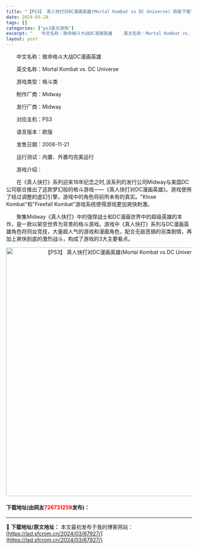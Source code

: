 ```yaml
---
title: "【PS3】 真人快打对DC漫画英雄(Mortal Kombat vs DC Universe) 欧版下载"
date: 2024-03-28
tags: []
categories: ["ps3英文游戏"]
excerpt: "　　中文名称：致命格斗大战DC漫画英雄 　　英文名称：Mortal Kombat vs. DC Universe 　　游戏类型：格斗类 　　制作厂商：Midway 　　发行厂商：Midway 　　对应主机：PS3 　　语言版本：欧版 　　发售日期：2008-11-21 　　运行测试：内置、外置均完美&hellip;"
layout: post
---
```


 <p>　　中文名称：致命格斗大战DC漫画英雄</p> <p>　　英文名称：Mortal Kombat vs. DC Universe</p> <p>　　游戏类型：格斗类</p> <p>　　制作厂商：Midway</p> <p>　　发行厂商：Midway</p> <p>　　对应主机：PS3</p> <p>　　语言版本：欧版</p> <p>　　发售日期：2008-11-21</p> <p>　　运行测试：内置、外置均完美运行</p> <p>　　游戏介绍：</p> <p>　　在《真人快打》系列迎来16年纪念之时,该系列的发行公司Midway与美国DC公司联合推出了这款梦幻般的格斗游戏&mdash;&mdash;《真人快打对DC漫画英雄》。游戏使用了经过调整的虚幻引擎，游戏中的角色将前所未有的真实。&quot;Klose Kombat&quot;和&quot;Freefall Kombat&quot;游戏系统使得游戏更加爽快刺激。</p> <p>　　聚集Midway《真人快打》中的强悍战士和DC漫画世界中的超级英雄的本作，是一款以架空世界为背景的格斗游戏。游戏中《真人快打》系列与DC漫画英雄角色将同台竞技，大量超人气的游戏和漫画角色，配合无敌恶搞的另类剧情，再加上爽快到底的激烈战斗，构成了游戏的3大主要看点。</p> <p align="center"><img align="" border="0" src="https://lad.sfcrom.cn/wp-content/uploads/2024/03/20240328_66051c758e0f5.jpg" width="674" alt="【PS3】 真人快打对DC漫画英雄(Mortal Kombat vs DC Universe) 欧版下载" /></p> <p><h4>下载地址(由网友<font color="red">726731259</font>发布)：</h4></p> 

---
📖 **下载地址/原文地址：** 本文最初发布于我的博客网站：[https://lad.sfcrom.cn/2024/03/67927/](https://lad.sfcrom.cn/2024/03/67927/)
